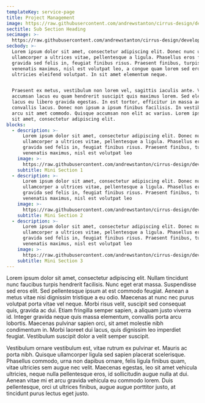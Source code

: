 ```yaml
---
templateKey: service-page
title: Project Management
image: https://raw.githubusercontent.com/andrewstanton/cirrus-design/develop/static/img/scanning.jpg
sectitle: Sub Section Heading
secimage: >-
  https://raw.githubusercontent.com/andrewstanton/cirrus-design/develop/static/img/layout.jpg
secbody: >-
  Lorem ipsum dolor sit amet, consectetur adipiscing elit. Donec nunc urna,
  ullamcorper a ultrices vitae, pellentesque a ligula. Phasellus eros felis,
  gravida sed felis in, feugiat finibus risus. Praesent finibus, turpis vitae
  venenatis maximus, nisl est volutpat leo, a congue quam lorem sed eros. In
  ultricies eleifend volutpat. In sit amet elementum neque. 


  Praesent ex metus, vestibulum non lorem vel, sagittis iaculis ante. Vestibulum
  accumsan lacus eu quam hendrerit suscipit quis maximus lorem. Sed eleifend
  lacus eu libero gravida egestas. In est tortor, efficitur in massa ac, varius
  convallis lacus. Donec non ipsum a ipsum finibus facilisis. In vestibulum vel
  arcu sit amet commodo. Quisque accumsan non elit ac varius. Lorem ipsum dolor
  sit amet, consectetur adipiscing elit.
blocks:
  - description: >-
      Lorem ipsum dolor sit amet, consectetur adipiscing elit. Donec nunc urna,
      ullamcorper a ultrices vitae, pellentesque a ligula. Phasellus eros felis,
      gravida sed felis in, feugiat finibus risus. Praesent finibus, turpis vitae
      venenatis maximus, nisl est volutpat leo
    image: >-
      https://raw.githubusercontent.com/andrewstanton/cirrus-design/develop/static/img/3d-scanning-floor-ceiling.jpg
    subtitle: Mini Section 1
  - description: >-
      Lorem ipsum dolor sit amet, consectetur adipiscing elit. Donec nunc urna,
      ullamcorper a ultrices vitae, pellentesque a ligula. Phasellus eros felis,
      gravida sed felis in, feugiat finibus risus. Praesent finibus, turpis vitae
      venenatis maximus, nisl est volutpat leo
    image: >-
      https://raw.githubusercontent.com/andrewstanton/cirrus-design/develop/static/img/3d-scanning-floor-ceiling.jpg
    subtitle: Mini Section 2
  - description: >-
      Lorem ipsum dolor sit amet, consectetur adipiscing elit. Donec nunc urna,
      ullamcorper a ultrices vitae, pellentesque a ligula. Phasellus eros felis,
      gravida sed felis in, feugiat finibus risus. Praesent finibus, turpis vitae
      venenatis maximus, nisl est volutpat leo
    image: >-
      https://raw.githubusercontent.com/andrewstanton/cirrus-design/develop/static/img/3d-scanning-floor-ceiling.jpg
    subtitle: Mini Section 3
---
```

Lorem ipsum dolor sit amet, consectetur adipiscing elit. Nullam tincidunt nunc faucibus turpis hendrerit facilisis. Nunc eget erat massa. Suspendisse sed eros elit. Sed pellentesque ipsum at est commodo feugiat. Aenean a metus vitae nisi dignissim tristique a eu odio. Maecenas at nunc nec purus volutpat porta vitae vel neque. Morbi risus velit, suscipit sed consequat quis, gravida ac dui. Etiam fringilla semper sapien, a aliquam justo viverra id. Integer gravida neque quis massa elementum, convallis porta arcu lobortis. Maecenas pulvinar sapien orci, sit amet molestie nibh condimentum in. Morbi laoreet dui lacus, quis dignissim leo imperdiet feugiat. Vestibulum suscipit dolor a velit semper suscipit.

Vestibulum ornare vestibulum est, vitae rutrum ex pulvinar et. Mauris ac porta nibh. Quisque ullamcorper ligula sed sapien placerat scelerisque. Phasellus commodo, urna non dapibus ornare, felis ligula finibus quam, vitae ultricies sem augue nec velit. Maecenas egestas, leo sit amet vehicula ultricies, neque nulla pellentesque eros, id sollicitudin augue nulla at dui. Aenean vitae mi et arcu gravida vehicula eu commodo lorem. Duis pellentesque, orci ut ultrices finibus, augue augue porttitor justo, at tincidunt purus lectus eget justo.